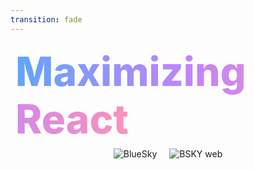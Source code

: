 ```yaml
---
transition: fade
---
```


<div
  v-motion
  :initial="{ x: -80 }"
  :enter="{ x: 0 }"
  :leave="{ x: 1000 }"
  style="font-size: 4rem; font-weight: 800; padding: 0.5rem; display: inline-block; line-height: 1.2;"
>
  <span style="background: linear-gradient(to right, rgb(96, 165, 250), rgb(192, 132, 252), rgb(251, 146, 188)); -webkit-background-clip: text; -webkit-text-fill-color: transparent; background-clip: text;">Maximizing React</span> 
</div>

<div style="display: flex; flex-direction: row; justify-content: center; align-items: center; gap: 20px;">
  <img src="/assets/bsky.webp" alt="BlueSky" style="max-width: 45%; max-height: 450px; object-fit: contain;" />
  <img src="/assets/bsky-web.png" alt="BSKY web" style="max-width: 45%; max-height: 450px; object-fit: contain;" />
</div>

<!--
Expo for web really is turning the heat up on the React framework and pushing it to its limits. Expo is powering very popular apps like BlueSky, burger king, that not only run great on iphone or android, but on web too. And with expo router, it's helping team use modern React patterns like server driven UI, server functions and more. Proving that you can write once run everywhere.
-->

